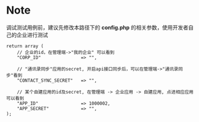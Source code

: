 # Note
调试测试用例前，建议先修改本路径下的 **config.php** 的相关参数，使用开发者自己的企业进行测试

```
return array (
    // 企业的id，在管理端->"我的企业" 可以看到
    "CORP_ID"               => "",
    
    // "通讯录同步"应用的secret, 开启api接口同步后，可以在管理端->"通讯录同步"看到
    "CONTACT_SYNC_SECRET"   => "",
    
    // 某个自建应用的id及secret, 在管理端 -> 企业应用 -> 自建应用, 点进相应应用可以看到
    "APP_ID"                => 1000002,
    "APP_SECRET"            => "",
);
```
